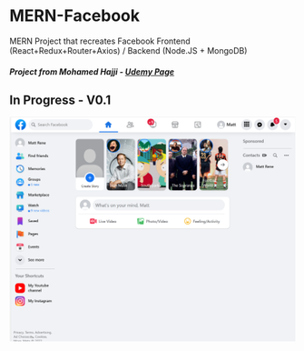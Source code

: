 # MERN-Facebook
 
MERN Project that recreates Facebook
Frontend (React+Redux+Router+Axios) / Backend (Node.JS + MongoDB)

##### Project from Mohamed Hajji - [Udemy Page](https://www.udemy.com/course/build-facebook-clone-and-master-react-js-mern-stack-2022)

## In Progress - V0.1
<img src="https://github.com/NakkaGS/MERN-Facebook/blob/main/MERN_Facebook_V01.png" alt="React+NodeJS MERN Facebook Project" width=800px >
